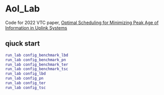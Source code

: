 # AoI_Lab

Code for 2022 VTC paper, [Optimal Scheduling for Minimizing Peak Age of Information in Uplink Systems](https://ieeexplore.ieee.org/abstract/document/10012764)

## qiuck start

```matlab
run_lab config_benchmark_lbd
run_lab config_benchmark_pn
run_lab config_benchmark_ter
run_lab config_benchmark_tsc
run_lab config_lbd
run_lab config_pn
run_lab config_ter
run_lab config_tsc
```

